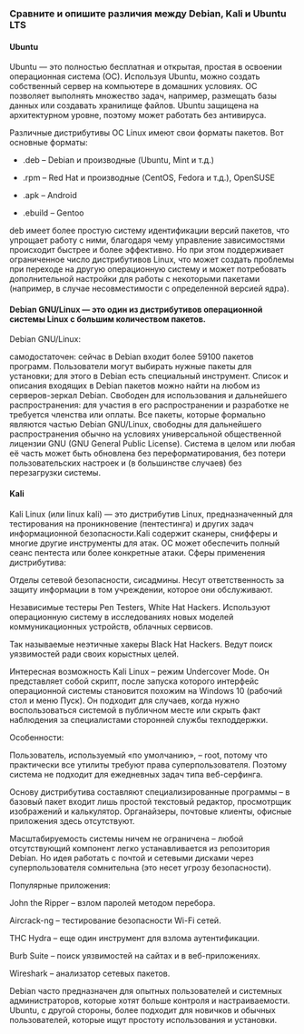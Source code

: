 ### Сравните и опишите различия между Debian, Kali и Ubuntu LTS

#### Ubuntu
Ubuntu — это полностью бесплатная и открытая, простая в освоении операционная система (ОС). Используя Ubuntu, можно создать собственный сервер на компьютере в домашних условиях. ОС позволяет выполнять множество задач, например, размещать базы данных или создавать хранилище файлов. Ubuntu защищена на архитектурном уровне, поэтому может работать без антивируса.

Различные дистрибутивы ОС Linux имеют свои форматы пакетов. Вот основные форматы:

- .deb – Debian и производные (Ubuntu, Mint и т.д.)

- .rpm – Red Hat и производные (CentOS, Fedora и т.д.), OpenSUSE

- .apk – Android

- .ebuild – Gentoo

deb имеет более простую систему идентификации версий пакетов, что упрощает работу с ними, благодаря чему управление зависимостями происходит быстрее и более эффективно. Но при этом поддерживает ограниченное число дистрибутивов Linux, что может создать проблемы при переходе на другую операционную систему и может потребовать дополнительной настройки для работы с некоторыми пакетами (например, в случае несовместимости с определенной версией ядра).

#### Debian GNU/Linux — это один из дистрибутивов операционной системы Linux с большим количеством пакетов.

Debian GNU/Linux:

самодостаточен: сейчас в Debian входит более 59100 пакетов программ. Пользователи могут выбирать нужные пакеты для установки; для этого в Debian есть специальный инструмент. Список и описания входящих в Debian пакетов можно найти на любом из серверов-зеркал Debian. Cвободен для использования и дальнейшего распространения: для участия в его распространении и разработке не требуется членства или оплаты. Все пакеты, которые формально являются частью Debian GNU/Linux, свободны для дальнейшего распространения обычно на условиях универсальной общественной лицензии GNU (GNU General Public License). Система в целом или любая её часть может быть обновлена без переформатирования, без потери пользовательских настроек и (в большинстве случаев) без перезагрузки системы.

#### Kali

Kali Linux (или linux kali) — это дистрибутив Linux, предназначенный для тестирования на проникновение (пентестинга) и других задач информационной безопасности.Kali содержит сканеры, снифферы и многие другие инструменты для атак. ОС может обеспечить полный сеанс пентеста или более конкретные атаки.
Сферы применения дистрибутива:

Отделы сетевой безопасности, сисадмины. Несут ответственность за защиту информации в том учреждении, которое они обслуживают.

Независимые тестеры Pen Testers, White Hat Hackers. Используют операционную систему в исследованиях новых моделей коммуникационных устройств, облачных сервисов.

Так называемые неэтичные хакеры Black Hat Hackers. Ведут поиск уязвимостей ради своих корыстных целей.

Интересная возможность Kali Linux – режим Undercover Mode. Он представляет собой скрипт, после запуска которого интерфейс операционной системы становится похожим на Windows 10 (рабочий стол и меню Пуск). Он подходит для случаев, когда нужно воспользоваться системой в публичном месте или скрыть факт наблюдения за специалистами сторонней службы техподдержки.

Особенности:

Пользователь, используемый «по умолчанию», –  root, потому что практически все утилиты требуют права суперпользователя. Поэтому система не подходит для ежедневных задач типа веб-серфинга.

Основу дистрибутива составляют специализированные программы – в базовый пакет входит лишь простой текстовый редактор, просмотрщик изображений и калькулятор. Органайзеры, почтовые клиенты, офисные приложения здесь отсутствуют.

Масштабируемость системы ничем не ограничена – любой отсутствующий компонент легко устанавливается из репозитория Debian. Но идея работать с почтой и сетевыми дисками через суперпользователя сомнительна (это несет угрозу безопасности).

Популярные приложения:

John the Ripper – взлом паролей методом перебора.

Aircrack-ng – тестирование безопасности Wi-Fi сетей.

THC Hydra – еще один инструмент для взлома аутентификации.

Burb Suite – поиск уязвимостей на сайтах и в веб-приложениях.

Wireshark – анализатор сетевых пакетов.


Debian часто предназначен для опытных пользователей и системных администраторов, которые хотят больше контроля и настраиваемости. Ubuntu, с другой стороны, более подходит для новичков и обычных пользователей, которые ищут простоту использования и установки.